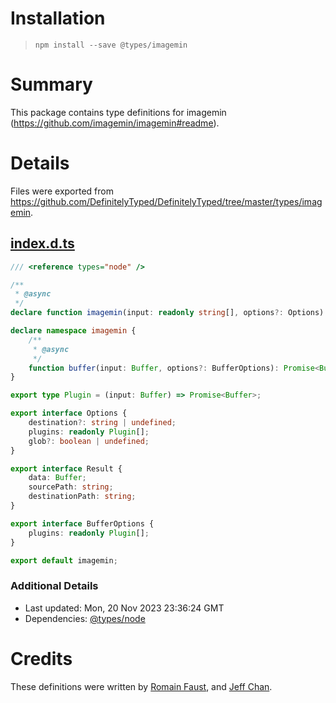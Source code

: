 # Installation
> `npm install --save @types/imagemin`

# Summary
This package contains type definitions for imagemin (https://github.com/imagemin/imagemin#readme).

# Details
Files were exported from https://github.com/DefinitelyTyped/DefinitelyTyped/tree/master/types/imagemin.
## [index.d.ts](https://github.com/DefinitelyTyped/DefinitelyTyped/tree/master/types/imagemin/index.d.ts)
````ts
/// <reference types="node" />

/**
 * @async
 */
declare function imagemin(input: readonly string[], options?: Options): Promise<Result[]>;

declare namespace imagemin {
    /**
     * @async
     */
    function buffer(input: Buffer, options?: BufferOptions): Promise<Buffer>;
}

export type Plugin = (input: Buffer) => Promise<Buffer>;

export interface Options {
    destination?: string | undefined;
    plugins: readonly Plugin[];
    glob?: boolean | undefined;
}

export interface Result {
    data: Buffer;
    sourcePath: string;
    destinationPath: string;
}

export interface BufferOptions {
    plugins: readonly Plugin[];
}

export default imagemin;

````

### Additional Details
 * Last updated: Mon, 20 Nov 2023 23:36:24 GMT
 * Dependencies: [@types/node](https://npmjs.com/package/@types/node)

# Credits
These definitions were written by [Romain Faust](https://github.com/romain-faust), and [Jeff Chan](https://github.com/hkjeffchan).

